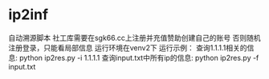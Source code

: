 # ip2inf

自动溯源脚本
社工库需要在sgk66.cc上注册并充值赞助创建自己的账号
否则随机注册登录，只能看局部信息
运行环境在venv2下
运行示例：
查询1.1.1.1相关的信息:
python ip2res.py -i 1.1.1.1
查询input.txt中所有ip的信息:
python ip2res.py -f input.txt
